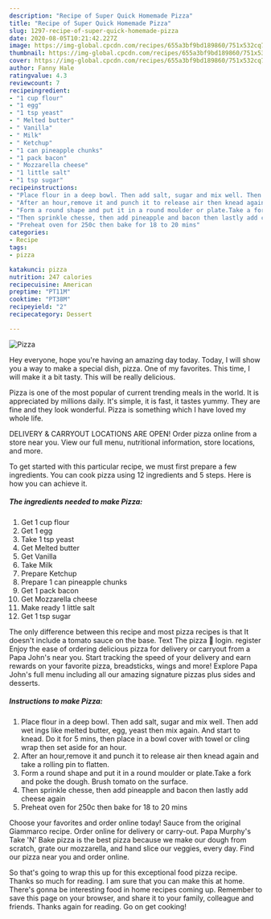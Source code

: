 ```yaml
---
description: "Recipe of Super Quick Homemade Pizza"
title: "Recipe of Super Quick Homemade Pizza"
slug: 1297-recipe-of-super-quick-homemade-pizza
date: 2020-08-05T10:21:42.227Z
image: https://img-global.cpcdn.com/recipes/655a3bf9bd189860/751x532cq70/pizza-recipe-main-photo.jpg
thumbnail: https://img-global.cpcdn.com/recipes/655a3bf9bd189860/751x532cq70/pizza-recipe-main-photo.jpg
cover: https://img-global.cpcdn.com/recipes/655a3bf9bd189860/751x532cq70/pizza-recipe-main-photo.jpg
author: Fanny Hale
ratingvalue: 4.3
reviewcount: 7
recipeingredient:
- "1 cup flour"
- "1 egg"
- "1 tsp yeast"
- " Melted butter"
- " Vanilla"
- " Milk"
- " Ketchup"
- "1 can pineapple chunks"
- "1 pack bacon"
- " Mozzarella cheese"
- "1 little salt"
- "1 tsp sugar"
recipeinstructions:
- "Place flour in a deep bowl. Then add salt, sugar and mix well. Then add wet ings like melted butter, egg, yeast then mix again. And start to knead. Do it for 5 mins, then place in a bowl cover with towel or cling wrap then set aside for an hour."
- "After an hour,remove it and punch it to release air then knead again and take a rolling pin to flatten."
- "Form a round shape and put it in a round moulder or plate.Take a fork and poke the dough. Brush tomato on the surface."
- "Then sprinkle chesse, then add pineapple and bacon then lastly add cheese again"
- "Preheat oven for 250c then bake for 18 to 20 mins"
categories:
- Recipe
tags:
- pizza

katakunci: pizza 
nutrition: 247 calories
recipecuisine: American
preptime: "PT11M"
cooktime: "PT38M"
recipeyield: "2"
recipecategory: Dessert

---
```



![Pizza](https://img-global.cpcdn.com/recipes/655a3bf9bd189860/751x532cq70/pizza-recipe-main-photo.jpg)

Hey everyone, hope you're having an amazing day today. Today, I will show you a way to make a special dish, pizza. One of my favorites. This time, I will make it a bit tasty. This will be really delicious.

Pizza is one of the most popular of current trending meals in the world. It is appreciated by millions daily. It's simple, it is fast, it tastes yummy. They are fine and they look wonderful. Pizza is something which I have loved my whole life.

DELIVERY &amp; CARRYOUT LOCATIONS ARE OPEN! Order pizza online from a store near you. View our full menu, nutritional information, store locations, and more.


To get started with this particular recipe, we must first prepare a few ingredients. You can cook pizza using 12 ingredients and 5 steps. Here is how you can achieve it.

<!--inarticleads1-->

##### The ingredients needed to make Pizza:

1. Get 1 cup flour
1. Get 1 egg
1. Take 1 tsp yeast
1. Get  Melted butter
1. Get  Vanilla
1. Take  Milk
1. Prepare  Ketchup
1. Prepare 1 can pineapple chunks
1. Get 1 pack bacon
1. Get  Mozzarella cheese
1. Make ready 1 little salt
1. Get 1 tsp sugar


The only difference between this recipe and most pizza recipes is that It doesn&#39;t include a tomato sauce on the base. Text The pizza 🔌 login. register Enjoy the ease of ordering delicious pizza for delivery or carryout from a Papa John&#39;s near you. Start tracking the speed of your delivery and earn rewards on your favorite pizza, breadsticks, wings and more! Explore Papa John&#39;s full menu including all our amazing signature pizzas plus sides and desserts. 

<!--inarticleads2-->

##### Instructions to make Pizza:

1. Place flour in a deep bowl. Then add salt, sugar and mix well. Then add wet ings like melted butter, egg, yeast then mix again. And start to knead. Do it for 5 mins, then place in a bowl cover with towel or cling wrap then set aside for an hour.
1. After an hour,remove it and punch it to release air then knead again and take a rolling pin to flatten.
1. Form a round shape and put it in a round moulder or plate.Take a fork and poke the dough. Brush tomato on the surface.
1. Then sprinkle chesse, then add pineapple and bacon then lastly add cheese again
1. Preheat oven for 250c then bake for 18 to 20 mins


Choose your favorites and order online today! Sauce from the original Giammarco recipe. Order online for delivery or carry-out. Papa Murphy&#39;s Take &#39;N&#39; Bake pizza is the best pizza because we make our dough from scratch, grate our mozzarella, and hand slice our veggies, every day. Find our pizza near you and order online. 

So that's going to wrap this up for this exceptional food pizza recipe. Thanks so much for reading. I am sure that you can make this at home. There's gonna be interesting food in home recipes coming up. Remember to save this page on your browser, and share it to your family, colleague and friends. Thanks again for reading. Go on get cooking!
